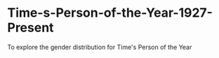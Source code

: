 # Time-s-Person-of-the-Year-1927-Present
To explore the gender distribution for Time's Person of the Year
